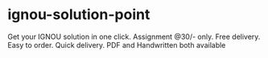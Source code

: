 # ignou-solution-point
Get your IGNOU solution in one click. Assignment @30/- only. Free delivery. Easy to order. Quick delivery. PDF and Handwritten both available 
